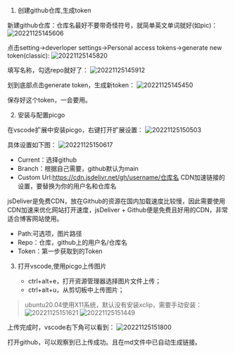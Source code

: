 1. 创建github仓库,生成token

新建github仓库：仓库名最好不要带奇怪符号，就简单英文单词就好(如pic)：
![20221125145606](https://cdn.jsdelivr.net/gh/sfdsv/pic/img/20221125145606.png)

点击setting->deverloper settings->Personal access tokens->generate new token(classic):
![20221125145820](https://cdn.jsdelivr.net/gh/sfdsv/pic/img/20221125145820.png)

填写名称，勾选repo就好了：
![20221125145912](https://cdn.jsdelivr.net/gh/sfdsv/pic/img/20221125145912.png)

划到底部点击generate token，生成新token：
![20221125145450](https://cdn.jsdelivr.net/gh/sfdsv/pic/img/20221125145450.png)

保存好这个token，一会要用。

2. 安装与配置picgo

在vscode扩展中安装picgo，右键打开扩展设置：
![20221125150503](https://cdn.jsdelivr.net/gh/sfdsv/pic/img/20221125150503.png)

具体设置如下图：
![20221125150617](https://cdn.jsdelivr.net/gh/sfdsv/pic/img/20221125150617.png)
* Current：选择github
* Branch：根据自己需要，github默认为main
* Custom Url:https://cdn.jsdelivr.net/gh/username/仓库名
CDN加速链接的设置，要替换为你的用户名和仓库名

jsDeliver是免费CDN，放在Github的资源在国内加载速度比较慢，因此需要使用CDN加速来优化网站打开速度，jsDeliver + Github便是免费且好用的CDN，非常适合博客网站使用。
* Path:可选项，图片路径
* Repo：仓库，github上的用户名/仓库名
* Token：第一步获取到的Token

3. 打开vscode,使用picgo上传图片

    * ctrl+alt+e，打开资源管理器选择图片文件上传；
    * ctrl+alt+u，从剪切板中上传图片；

> ubuntu20.04使用X11系统，默认没有安装xclip，需要手动安装：
>![20221125151621](https://cdn.jsdelivr.net/gh/sfdsv/pic/img/20221125151621.png)
>![20221125151449](https://cdn.jsdelivr.net/gh/sfdsv/pic/img/20221125151449.png)

上传完成时，vscode右下角可以看到：
![20221125151800](https://cdn.jsdelivr.net/gh/sfdsv/pic/img/20221125151800.png)

打开github，可以观察到已上传成功。且在md文件中已自动生成链接。